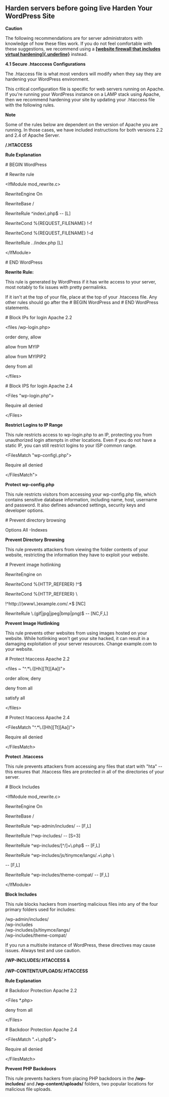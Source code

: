 ## Harden servers before going live  **Harden Your WordPress Site**

**Caution**

The following recommendations are for server administrators with
knowledge of how these files work. If you do not feel comfortable with
these suggestions, we recommend using a [**[website firewall that
includes virtual
hardening]{.underline}**](https://blog.sucuri.net/2022/09/a-guide-to-virtual-patching-for-website-vulnerabilities.html) instead.

**4.1 Secure .htacccess Configurations**

The .htaccess file is what most vendors will modify when they say they
are hardening your WordPress environment.

This critical configuration file is specific for web servers running on
Apache. If you're running your WordPress instance on a LAMP stack using
Apache, then we recommend hardening your site by updating your .htaccess
file with the following rules.

**Note**

Some of the rules below are dependent on the version of Apache you are
running. In those cases, we have included instructions for both versions
2.2 and 2.4 of Apache Server.

**/.HTACCESS**

**Rule Explanation**

\# BEGIN WordPress

\# Rewrite rule

\<IfModule mod_rewrite.c\>

RewriteEngine On

RewriteBase /

RewriteRule \^index\\.php\$ -- \[L\]

RewriteCond %{REQUEST_FILENAME} !-f

RewriteCond %{REQUEST_FILENAME} !-d

RewriteRule . /index.php \[L\]

\</IfModule\>

\# END WordPress

**Rewrite Rule:**

This rule is generated by WordPress if it has write access to your
server, most notably to fix issues with pretty permalinks.

If it isn't at the top of your file, place at the top of your .htaccess
file. Any other rules should go after the \# BEGIN WordPress and \# END
WordPress statements.

\# Block IPs for login Apache 2.2

\<files /wp-login.php\>

order deny, allow

allow from MYIP

allow from MYIPIP2

deny from all

\</files\>

\# Block IPS for login Apache 2.4

\<Files "wp-login.php"\>

Require all denied

\</Files\>

**Restrict Logins to IP Range**

This rule restricts access to wp-login.php to an IP, protecting you from
unauthorized login attempts in other locations. Even if you do not have
a static IP, you can still restrict logins to your ISP common range.

\<FilesMatch \"wp-config\\.php\"\>

Require all denied

\</FilesMatch\"\>

**Protect wp-config.php**

This rule restricts visitors from accessing your wp-config.php file,
which contains sensitive database information, including name, host,
username and password. It also defines advanced settings, security keys
and developer options.

\# Prevent directory browsing

Options All -Indexes

**Prevent Directory Browsing**

This rule prevents attackers from viewing the folder contents of your
website, restricting the information they have to exploit your website.

\# Prevent image hotlinking

RewriteEngine on

RewriteCond %{HTTP_REFERER} !\^\$

RewriteCond %{HTTP_REFERER} \\

!\^http://(www\\.)example.com/.\*\$ \[NC\]

RewriteRule \\.(gif\|jpg\|jpeg\|bmp\|png)\$ -- \[NC,F,L\]

**Prevent Image Hotlinking**

This rule prevents other websites from using images hosted on your
website. While hotlinking won't get your site hacked, it can result in a
damaging exploitation of your server resources. Change example.com to
your website.

\# Protect htaccess Apache 2.2

\<files \~ "\^.\*\\.(\[Hh\]\[Tt\]\[Aa\])"\>

order allow, deny

deny from all

satisfy all

\</files\>

\# Protect htaccess Apache 2.4

\<FilesMatch "\^.\*\\.(\[Hh\]\[Tt\]\[Aa\])"\>

Require all denied

\</FilesMatch\>

**Protect .htaccess**

This rule prevents attackers from accessing any files that start with
"hta" -- this ensures that .htaccess files are protected in all of the
directories of your server.

\# Block Includes

\<IfModule mod_rewrite.c\>

RewriteEngine On

RewriteBase /

RewriteRule \^wp-admin/includes/ -- \[F,L\]

RewriteRule !\^wp-includes/ -- \[S=3\]

RewriteRule \^wp-includes/\[\^/\]+\\.php\$ -- \[F,L\]

RewriteRule \^wp-includes/js/tinymce/langs/.+\\.php \\

-- \[F,L\]

RewriteRule \^wp-includes/theme-compat/ -- \[F,L\]

\</IfModule\>

**Block Includes**

This rule blocks hackers from inserting malicious files into any of the
four primary folders used for includes:

/wp-admin/includes/\
/wp-includes\
/wp-includes/js/tinymce/langs/\
/wp-includes/theme-compat/

If you run a multisite instance of WordPress, these directives may cause
issues. Always test and use caution.

**/WP-INCLUDES/.HTACCESS &\
\
/WP-CONTENT/UPLOADS/.HTACCESS**

**Rule Explanation**

\# Backdoor Protection Apache 2.2

\<Files \*.php\>

deny from all

\</Files\>

\# Backdoor Protection Apache 2.4

\<FilesMatch ".+\\.php\$"\>

Require all denied

\</FilesMatch\>

**Prevent PHP Backdoors**

This rule prevents hackers from placing PHP backdoors in
the **/wp-includes/** and **/wp-content/uploads/** folders, two popular
locations for malicious file uploads.

